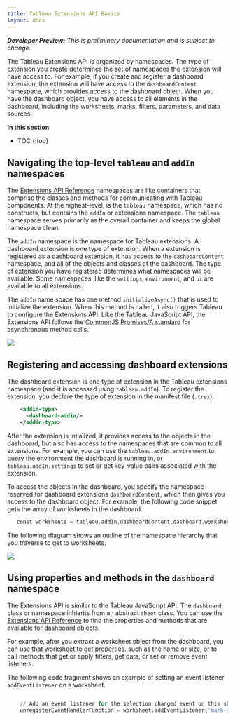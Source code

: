 ```yaml
---
title: Tableau Extensions API Basics
layout: docs
--- 
```


<div class="alert alert-info">
    <i><b>Developer Preview:</b> This is preliminary documentation and is subject to change.</i> 
</div>


The Tableau Extensions API is organized by namespaces. The type of extension you create determines the set of namespaces the extension will have access to. For example, if you create and register a dashboard extension, the extension will have access to the `dashboardContent` namespace, which provides access to the dashboard object. When you have the dashboard object, you have access to all elements in the dashboard, including the worksheets, marks, filters, parameters, and data sources. 


**In this section**

* TOC
{:toc}

## Navigating the top-level `tableau` and `addIn` namespaces


The [Extensions API Reference]({{site.baseurl}}\docs\index.html) namespaces are like containers that comprise the classes and methods for communicating with Tableau components. At the highest-level, is the `tableau` namespace, which has no constructs, but contains the `addIn` or extensions namespace. The `tableau` namespace serves primarily as the overall container and keeps the global namespace clean. 

The `addIn` namespace is the namespace for Tableau extensions. A dashboard extension is one type of extension. When a extension is registered as a dashboard extension, it has access to the `dashboardContent` namespace, and all of the objects and classes of the dashboard. The type of extension you have registered determines what namespaces will be available. Some namespaces, like the `settings`, `environment`, and `ui` are available to all extensions.  

The `addIn` name space has one method `initializeAsync()` that is used to initialize the extension. When this method is called, it also triggers Tableau to configure the Extensions API. Like the Tableau JavaScript API, the Extensions API follows the [CommonJS Promises/A standard](http://wiki.commonjs.org/wiki/Promises/A) for asynchronous method calls. 

![]({{site.baseurl}}/assets/frelard_anatomy.png)

## Registering and accessing dashboard extensions

The dashboard extension is one type of extension in the Tableau extensions namespace (and it is accessed using `tableau.addIn`). To register the extension, you declare the type of extension in the manifest file (`.trex`). 

```xml
    <addin-type>
      <dashboard-addin/>
    </addin-type>
```
After the extension is intialized, it provides access to the objects in the dashboard, but also has access to the namespaces that are common to all extensions. For example, you can use the `tableau.addIn.environment` to query the environment the dashboard is running in, or `tableau.addIn.settings` to set or get key-value pairs associated with the extension.  

To access the objects in the dashboard, you specify the namespace reserved for dashboard extensions `dashboardContent`, which then gives you access to the dashboard object. For example, the following code snippet gets the array of worksheets in the dashboard.

```python
   const worksheets = tableau.addIn.dashboardContent.dashboard.worksheets ;
```

The following diagram shows an outline of the namespace hierarchy that you traverse to get to worksheets.     

![]({{site.baseurl}}/assets/frelard_names1.png)

## Using properties and methods in the `dashboard` namespace

The Extensions API is similar to the Tableau JavaScript API. The `dashboard` class or namespace inhierits from an abstract `sheet` class. You can use the [Extensions API Reference]({{site.baseurl}}\docs\index.html) to find the properties and methods that are available for dashboard objects.

For example, after you extract a worksheet object from the dashboard, you can use that worksheet to get properties. such as the name or size, or to call methods that get or apply filters, get data, or set or remove event listeners. 

The following code fragment shows an example of setting an event listener `addEventListener` on a worksheet. 

```python

    // Add an event listener for the selection changed event on this sheet.
    unregisterEventHandlerFunction = worksheet.addEventListener('mark-selection-changed', myfunctionHandleSelectionEvent);
``` 








